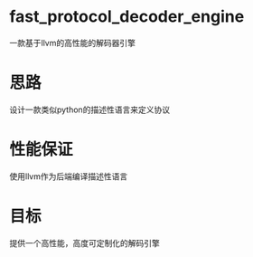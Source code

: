 # fast_protocol_decoder_engine
一款基于llvm的高性能的解码器引擎

# 思路
设计一款类似python的描述性语言来定义协议

# 性能保证
使用llvm作为后端编译描述性语言

# 目标
提供一个高性能，高度可定制化的解码引擎